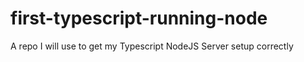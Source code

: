 # first-typescript-running-node
A repo I will use to get my Typescript NodeJS Server setup correctly
